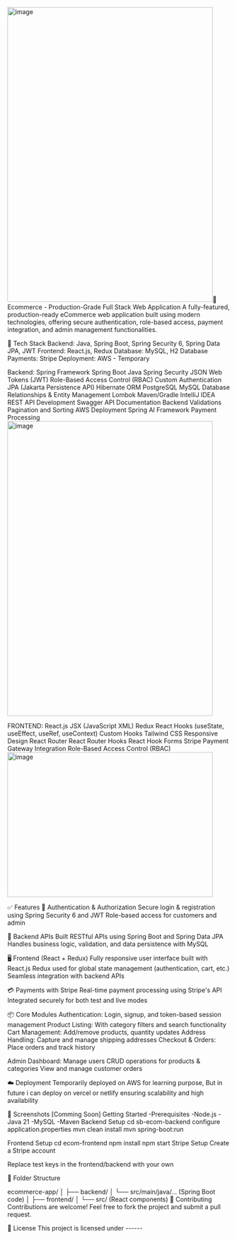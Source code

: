 <img width="464" height="665" alt="image" src="https://github.com/user-attachments/assets/f41fd0e8-8a16-4766-b54a-111d90d336e5" />🛒 Ecommerce - Production-Grade Full Stack Web Application
A fully-featured, production-ready eCommerce web application built using modern technologies, offering secure authentication, role-based access, payment integration, and admin management functionalities.

🔧 Tech Stack
Backend: Java, Spring Boot, Spring Security 6, Spring Data JPA, JWT
Frontend: React.js, Redux
Database: MySQL, H2 Database
Payments: Stripe
Deployment: AWS - Temporary

Backend: 
Spring Framework
Spring Boot
Java
Spring Security
JSON Web Tokens (JWT)
Role-Based Access Control (RBAC)
Custom Authentication
JPA (Jakarta Persistence API)
Hibernate ORM
PostgreSQL
MySQL
Database Relationships & Entity Management
Lombok
Maven/Gradle
IntelliJ IDEA
REST API Development
Swagger API Documentation
Backend Validations
Pagination and Sorting
AWS Deployment
Spring AI Framework
Payment Processing
<img width="464" height="665" alt="image" src="https://github.com/user-attachments/assets/84fd5510-de57-418e-949b-0f10e0455dfd" />

FRONTEND:
React.js
JSX (JavaScript XML)
Redux
React Hooks (useState, useEffect, useRef, useContext)
Custom Hooks
Tailwind CSS
Responsive Design
React Router
React Router Hooks
React Hook Forms
Stripe Payment Gateway Integration
Role-Based Access Control (RBAC)
<img width="464" height="327" alt="image" src="https://github.com/user-attachments/assets/c0003779-7285-4885-b714-5c0bebc5acd6" />

✅ Features
🔐 Authentication & Authorization
Secure login & registration using Spring Security 6 and JWT
Role-based access for customers and admin

🔄 Backend APIs
Built RESTful APIs using Spring Boot and Spring Data JPA
Handles business logic, validation, and data persistence with MySQL

🖥️ Frontend (React + Redux)
Fully responsive user interface built with React.js
Redux used for global state management (authentication, cart, etc.)
Seamless integration with backend APIs

💳 Payments with Stripe
Real-time payment processing using Stripe's API
Integrated securely for both test and live modes

📦 Core Modules
Authentication: Login, signup, and token-based session management
Product Listing: With category filters and search functionality
Cart Management: Add/remove products, quantity updates
Address Handling: Capture and manage shipping addresses
Checkout & Orders: Place orders and track history

Admin Dashboard:
Manage users
CRUD operations for products & categories
View and manage customer orders

☁️ Deployment
Temporarily deployed on AWS for learning purpose, But in future i can deploy on vercel or netlify ensuring scalability and high availability

📸 Screenshots
[Comming Soon]
Getting Started
 -Prerequisites
 -Node.js
 -Java 21
 -MySQL
 -Maven
Backend Setup
cd sb-ecom-backend
configure application.properties
mvn clean install
mvn spring-boot:run

Frontend Setup
 cd ecom-frontend
 npm install
 npm start
 Stripe Setup
 Create a Stripe account

Replace test keys in the frontend/backend with your own

📂 Folder Structure

 ecommerce-app/
 │
 ├── backend/
 │   └── src/main/java/... (Spring Boot code)
 │
 ├── frontend/
 │   └── src/ (React components)
 🤝 Contributing
Contributions are welcome! Feel free to fork the project and submit a pull request.

📃 License
This project is licensed under ------
